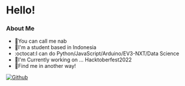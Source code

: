 # Hello!

### About Me
- 🐾You can call me nab
- 🍵I'm a student based in Indonesia
- :octocat:I can do Python/JavaScript/Arduino/EV3-NXT/Data Science
- 🔭I'm Currently working on ... Hacktoberfest2022
- 🔎Find me in another way! 

[![Github](https://img.shields.io/badge/GitHub-000000?style=for-the-badge&logo=GitHub&logoColor=white)](https://github.com/Nyanab)

### 
